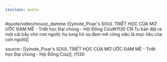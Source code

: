 ```yaml
---
cssclass: quote
---
```

#quote/video/mouoc_damme
![[yinote_Pixar's SOUL TRIẾT HỌC CỦA MƠ ƯỚC ĐAM MÊ - Triết học Đại chúng - Hội Đồng Cừu#t1130 CN Tư bản đặt ra một cái bẫy cho con người; họ tung hô sự đam mê công việc là mục tiêu của con người]]

source:: [[yinote_Pixar's SOUL TRIẾT HỌC CỦA MƠ ƯỚC ĐAM MÊ - Triết học Đại chúng - Hội Đồng Cừu]], t1130